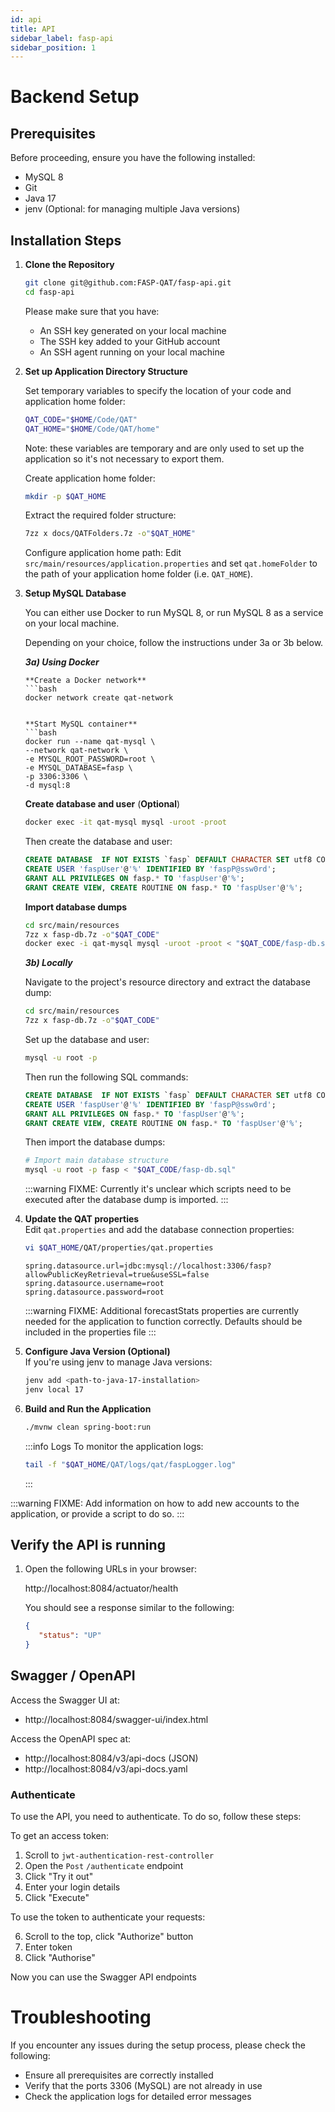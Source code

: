 ```yaml
---
id: api
title: API
sidebar_label: fasp-api
sidebar_position: 1
---
```


# Backend Setup

## Prerequisites
Before proceeding, ensure you have the following installed:
- MySQL 8
- Git
- Java 17
- jenv (Optional: for managing multiple Java versions)

## Installation Steps

1. **Clone the Repository**
   ```bash
   git clone git@github.com:FASP-QAT/fasp-api.git
   cd fasp-api
   ```

   Please make sure that you have:
    - An SSH key generated on your local machine
    - The SSH key added to your GitHub account
    - An SSH agent running on your local machine

2. **Set up Application Directory Structure**  

   Set temporary variables to specify the location of your code and application home folder:

   ```bash
   QAT_CODE="$HOME/Code/QAT"
   QAT_HOME="$HOME/Code/QAT/home"
   ```

   Note: these variables are temporary and are only used to set up the application
   so it's not necessary to export them.

   Create application home folder:
   ```bash
   mkdir -p $QAT_HOME
   ```

   Extract the required folder structure:
   ```bash
   7zz x docs/QATFolders.7z -o"$QAT_HOME"
   ```

   Configure application home path:
   Edit `src/main/resources/application.properties` and set `qat.homeFolder` to the path of your application home folder (i.e. `QAT_HOME`).


3. **Setup MySQL Database**

   You can either use Docker to run MySQL 8, or run MySQL 8 as a service on your local machine.

   Depending on your choice, follow the instructions under 3a or 3b below.

   ***3a) Using Docker***

       **Create a Docker network**
       ```bash
       docker network create qat-network
      ```

      **Start MySQL container**
      ```bash
      docker run --name qat-mysql \
      --network qat-network \
      -e MYSQL_ROOT_PASSWORD=root \
      -e MYSQL_DATABASE=fasp \
      -p 3306:3306 \
      -d mysql:8
      ```

      **Create database and user** (__Optional__)
      ```bash
      docker exec -it qat-mysql mysql -uroot -proot
      ```
      Then create the database and user:
      ```sql
      CREATE DATABASE  IF NOT EXISTS `fasp` DEFAULT CHARACTER SET utf8 COLLATE utf8_bin;
      CREATE USER 'faspUser'@'%' IDENTIFIED BY 'faspP@ssw0rd';
      GRANT ALL PRIVILEGES ON fasp.* TO 'faspUser'@'%';
      GRANT CREATE VIEW, CREATE ROUTINE ON fasp.* TO 'faspUser'@'%';
      ```

      **Import database dumps**
      ```bash
      cd src/main/resources
      7zz x fasp-db.7z -o"$QAT_CODE"
      docker exec -i qat-mysql mysql -uroot -proot < "$QAT_CODE/fasp-db.sql"
      ```

   ***3b) Locally***

      Navigate to the project's resource directory and extract the database dump:
      ```bash
      cd src/main/resources
      7zz x fasp-db.7z -o"$QAT_CODE"
      ```

      Set up the database and user:
      ```bash
      mysql -u root -p
      ```
      Then run the following SQL commands:
      ```sql
      CREATE DATABASE  IF NOT EXISTS `fasp` DEFAULT CHARACTER SET utf8 COLLATE utf8_bin;
      CREATE USER 'faspUser'@'%' IDENTIFIED BY 'faspP@ssw0rd';
      GRANT ALL PRIVILEGES ON fasp.* TO 'faspUser'@'%';
      GRANT CREATE VIEW, CREATE ROUTINE ON fasp.* TO 'faspUser'@'%';
      ```

      Then import the database dumps:
      ```bash
      # Import main database structure
      mysql -u root -p fasp < "$QAT_CODE/fasp-db.sql"
      ```

   :::warning FIXME: 
   Currently it's unclear which scripts need to be executed after the database dump is imported.
   :::

4. **Update the QAT properties**  
   Edit `qat.properties` and add the database connection properties:

   ```bash
   vi $QAT_HOME/QAT/properties/qat.properties
   ```

   ```properties
   spring.datasource.url=jdbc:mysql://localhost:3306/fasp?allowPublicKeyRetrieval=true&useSSL=false
   spring.datasource.username=root
   spring.datasource.password=root
   ```

   :::warning FIXME: 
   Additional forecastStats properties are currently needed for the application to function correctly. Defaults should be included in the properties file
   :::

5. **Configure Java Version (Optional)**  
   If you're using jenv to manage Java versions:
   ```bash
   jenv add <path-to-java-17-installation>
   jenv local 17
   ```

6. **Build and Run the Application**
   ```bash
   ./mvnw clean spring-boot:run
   ```

   :::info Logs
   To monitor the application logs:
   ```bash
   tail -f "$QAT_HOME/QAT/logs/qat/faspLogger.log"
   ```
   :::

:::warning FIXME:
Add information on how to add new accounts to the application, or provide a script to do so.
:::

## Verify the API is running

1. Open the following URLs in your browser:

   http://localhost:8084/actuator/health

   You should see a response similar to the following:

   ```json
   {
      "status": "UP"
   }
   ```

## Swagger / OpenAPI

Access the Swagger UI at:

* http://localhost:8084/swagger-ui/index.html

Access the OpenAPI spec at:

* http://localhost:8084/v3/api-docs (JSON)
* http://localhost:8084/v3/api-docs.yaml

### Authenticate

To use the API, you need to authenticate. To do so, follow these steps:

To get an access token:

1. Scroll to `jwt-authentication-rest-controller`
2. Open the `Post` `/authenticate` endpoint
3. Click "Try it out"
4. Enter your login details
5. Click "Execute"

To use the token to authenticate your requests:

6. Scroll to the top, click "Authorize" button
7. Enter token
8. Click "Authorise"

Now you can use the Swagger API endpoints

# Troubleshooting

If you encounter any issues during the setup process, please check the following:
- Ensure all prerequisites are correctly installed
- Verify that the ports 3306 (MySQL) are not already in use
- Check the application logs for detailed error messages